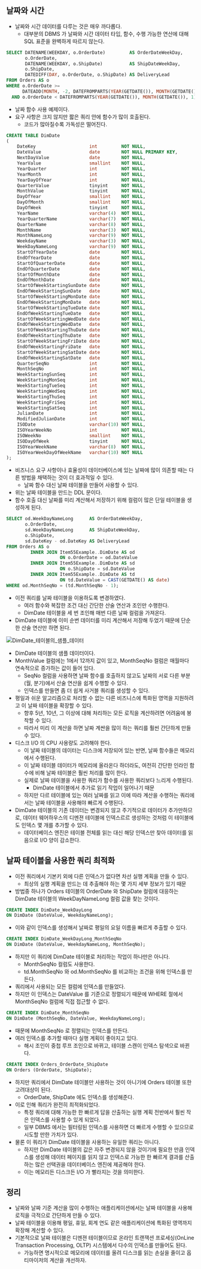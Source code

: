 ## 날짜와 시간
- 날짜와 시간 데이터를 다루는 것은 매우 까다롭다.
  - 대부분의 DBMS 가 날짜와 시간 데이터 타입, 함수, 수행 가능한 연산에 대해 SQL 표준을 완벽하게 따르지 않는다.

```sql
SELECT DATENAME(WEEKDAY, o.OrderDate)         AS OrderDateWeekDay,
       o.OrderDate,
       DATENAME(WEEKDAY, o.ShipDate)          AS ShipDateWeekDay,
       o.ShipDate,
       DATEDIFF(DAY, o.OrderDate, o.ShipDate) AS DeliveryLead
FROM Orders AS o
WHERE o.OrderDate >=
      DATEADD(MONTH, -2, DATEFROMPARTS(YEAR(GETDATE()), MONTH(GETDATE()), 1))
  AND o.OrderDate < DATEFROMPARTS(YEAR(GETDATE()), MONTH(GETDATE()), 1);
```
- 날짜 함수 사용 예제이다.
- 요구 사항은 크지 않지만 짧은 쿼리 안에 함수가 많이 호출된다.
  - 코드가 많아질수록 가독성은 떨어진다.

```sql
CREATE TABLE DimDate
(
    DateKey                    int         NOT NULL,
    DateValue                  date        NOT NULL PRIMARY KEY,
    NextDayValue               date        NOT NULL,
    YearValue                  smallint    NOT NULL,
    YearQuarter                int         NOT NULL,
    YearMonth                  int         NOT NULL,
    YearDayOfYear              int         NOT NULL,
    QuarterValue               tinyint     NOT NULL,
    MonthValue                 tinyint     NOT NULL,
    DayOfYear                  smallint    NOT NULL,
    DayOfMonth                 smallint    NOT NULL,
    DayOfWeek                  tinyint     NOT NULL,
    YearName                   varchar(4)  NOT NULL,
    YearQuarterName            varchar(7)  NOT NULL,
    QuarterName                varchar(8)  NOT NULL,
    MonthName                  varchar(3)  NOT NULL,
    MonthNameLong              varchar(9)  NOT NULL,
    WeekdayName                varchar(3)  NOT NULL,
    WeekDayNameLong            varchar(9)  NOT NULL,
    StartOfYearDate            date        NOT NULL,
    EndOfYearDate              date        NOT NULL,
    StartOfQuarterDate         date        NOT NULL,
    EndOfQuarterDate           date        NOT NULL,
    StartOfMonthDate           date        NOT NULL,
    EndOfMonthDate             date        NOT NULL,
    StartOfWeekStartingSunDate date        NOT NULL,
    EndOfWeekStartingSunDate   date        NOT NULL,
    StartOfWeekStartingMonDate date        NOT NULL,
    EndOfWeekStartingMonDate   date        NOT NULL,
    StartOfWeekStartingTueDate date        NOT NULL,
    EndOfWeekStartingTueDate   date        NOT NULL,
    StartOfWeekStartingWedDate date        NOT NULL,
    EndOfWeekStartingWedDate   date        NOT NULL,
    StartOfWeekStartingThuDate date        NOT NULL,
    EndOfWeekStartingThuDate   date        NOT NULL,
    StartOfWeekStartingFriDate date        NOT NULL,
    EndOfWeekStartingFriDate   date        NOT NULL,
    StartOfWeekStartingSatDate date        NOT NULL,
    EndOfWeekStartingSatDate   date        NOT NULL,
    QuarterSeqNo               int         NOT NULL,
    MonthSeqNo                 int         NOT NULL,
    WeekStartingSunSeq         int         NOT NULL,
    WeekStartingMonSeq         int         NOT NULL,
    WeekStartingTueSeq         int         NOT NULL,
    WeekStartingWedSeq         int         NOT NULL,
    WeekStartingThuSeq         int         NOT NULL,
    WeekStartingFriSeq         int         NOT NULL,
    WeekStartingSatSeq         int         NOT NULL,
    JulianDate                 int         NOT NULL,
    ModifiedJulianDate         int         NOT NULL,
    ISODate                    varchar(10) NOT NULL,
    ISOYearWeekNo              int         NOT NULL,
    ISOWeekNo                  smallint    NOT NULL,
    ISODayOfWeek               tinyint     NOT NULL,
    ISOYearWeekName            varchar(8)  NOT NULL,
    ISOYearWeekDayOfWeekName   varchar(10) NOT NULL
);
```
- 비즈니스 요구 사항이나 효율성이 데이터베이스에 있는 날짜에 많이 의존할 때는 다른 방법을 채택하는 것이 더 효과적일 수 있다.
  - 날짜 함수 대신 날짜 테이블을 만들어 사용할 수 있다.
- 위는 날짜 테이블을 만드는 DDL 문이다.
- 함수 호출 대신 날짜를 미리 계산해서 저장하기 위해 컬럼이 많은 단일 테이블을 생성하게 된다.

```sql
SELECT od.WeekDayNameLong      AS OrderDateWeekDay,
       o.OrderDate,
       sd.WeekDayNameLong      AS ShipDateWeekDay,
       o.ShipDate,
       sd.DateKey - od.DateKey AS DeliveryLead
FROM Orders AS o
         INNER JOIN Item55Example..DimDate AS od
                    ON o.OrderDate = od.DateValue
         INNER JOIN Item55Example..DimDate AS sd
                    ON o.ShipDate = sd.DateValue
         INNER JOIN Item55Example..DimDate AS td
                    ON td.DateValue = CAST(GETDATE() AS date)
WHERE od.MonthSeqNo = (td.MonthSeqNo - 1);
```
- 이전 쿼리를 날짜 테이블을 이용하도록 변경하였다.
  - 여러 함수와 복잡한 조건 대신 간단한 산술 연산과 조인만 수행한다.
  - DimDate 테이블을 세 번 조인해 매번 다른 날짜 컬럼을 가져온다.
- DimDate 테이블에 이미 순번 데이터를 미리 계산해서 저장해 두었기 때문에 단순한 산술 연산만 하면 된다.

![DimDate_테이블의_샘플_데이터](https://github.com/Evil-Goblin/BookStudy/assets/74400861/ff70cd79-9022-49f6-8e71-2ceee5733fd3)
- DimDate 테이블의 샘플 데이터이다.
- MonthValue 컬럼에는 1에서 12까지 값이 있고, MonthSeqNo 컬럼은 매월마다 연속적으로 증가하는 값이 들어 있다.
  - SeqNo 컬럼을 사용하면 날짜 함수를 호출하지 않고도 날짜의 서로 다른 부분(월, 분기)에서 산술 연산을 쉽게 수행할 수 있다.
  - 인덱스를 만들면 좀 더 쉽게 사거블 쿼리를 생성할 수 있다.
- 평일과 쉬운 알고리즘으로 처리할 수 없는 다른 비즈니스에 특화된 영역을 지원하려고 이 날짜 테이블을 확장할 수 있다.
  - 향후 5년, 10년, 그 이상에 대해 처리하는 모든 로직을 계산하려면 어려움에 봉착할 수 있다.
  - 따라서 미리 이 계산을 하면 날짜 계싼을 많이 하는 쿼리를 훨씬 간단하게 만들 수 있다.
- 디스크 I/O 의 CPU 사용량도 고려해야 한다.
  - 이 날짜 테이블의 데이터는 디스크에 저장되어 있는 반면, 날짜 함수들은 메모리에서 수행된다.
  - 이 날짜 테이블 데이터가 메모리에 올라온다 하더라도, 여전히 간단한 인라인 함수에 비해 날짜 테이블은 훨씬 처리를 많이 한다.
  - 실제로 날짜 테이블을 사용한 쿼리가 함수를 사용한 쿼리보다 느리게 수행된다.
    - DimDate 테이블에서 추가로 읽기 작업이 일어나기 때문
  - 하지만 다르 테이블에 있는 여러 날짜를 읽고 이에 따라 계산을 수행하는 쿼리에서는 날짜 테이블을 사용해야 빠르게 수행된다.
- DimDate 테이블의 기존 데이터는 변경되지 않고 주기적으로 데이터가 추가만하므로, 데이터 웨어하우스의 디멘젼 테이블에 인덱스르르 생성하는 것처럼 이 테이블에도 인덱스 몇 개를 추가할 수 있다.
  - 데이터베이스 엔진은 테이블 전체를 읽는 대신 해당 인덱스만 찾아 데이터를 읽음으로 I/O 양이 감소한다.

## 날짜 테이블을 사용한 쿼리 최적화
- 이전 쿼리에서 기본키 외에 다른 인덱스가 없다면 차선 실행 계획을 만들 수 있다.
  - 최상의 실행 계획을 만드는 데 추출해야 하는 몇 가지 세부 정보가 있기 때문
- 방법중 하나가 Orders 테이블의 OrderDate 와 ShipDate 컬럼에 대응하는 DimDate 테이블의 WeekDayNameLong 컬럼 값을 찾는 것이다.

```sql
CREATE INDEX DimDate_WeekDayLong
ON DimDate (DateValue, WeekdayNameLong);
```
- 이와 같이 인덱스를 생성해서 날짜로 평일의 요일 이름을 빠르게 추출할 수 있다.

```sql
CREATE INDEX DimDate_WeekDayLong_MonthSeqNo
ON DimDate (DateValue, WeekdayNameLong, MonthSeqNo);
```
- 하지만 이 쿼리에 DimDate 테이블로 처리하는 작업이 하나만은 아니다.
  - MonthSeqNo 컬럼도 사용한다.
  - td.MonthSeqNo 와 od.MonthSeqNo 를 비교하는 조건을 위해 인덱스를 만든다.
- 쿼리에서 사용되는 모든 컬럼에 인덱스를 만들었다.
- 하지만 이 인덱스는 DateValue 를 기준으로 정렬되기 때문에 WHERE 절에서 MonthSeqNo 컬럼에 직접 접근할 수 없다.

```sql
CREATE INDEX DimDate_MonthSeqNo
ON DimDate (MonthSeqNo, DateValue, WeekdayNameLong);
```
- 때문에 MonthSeqNo 로 정렬되는 인덱스를 만든다.
- 여러 인덱스를 추가할 때마다 실행 계획이 좋아지고 있다.
  - 해시 조인이 중첩 루프 조인으로 바뀌고, 테이블 스캔이 인덱스 탐색으로 바뀐다.

```sql
CREATE INDEX Orders_OrderDate_ShipDate
ON Orders (OrderDate, ShipDate);
```
- 하지만 쿼리에서 DimDate 테이블만 사용하는 것이 아니기에 Orders 테이블 또한 고려대상이 된다.
  - OrderDate, ShipDate 에도 인덱스를 생성해준다.
- 이로 인해 쿼리가 완전히 최적화되었다.
  - 특정 쿼리에 대해 가능한 한 빠르게 답을 산출하는 실행 계획 전반에서 훨씬 작은 인덱스를 사용할 수 있게 되었다.
  - 일부 DBMS 에서는 필터링된 인덱스를 사용하면 더 빠르게 수행할 수 있으므로 시도할 만한 가치가 있다.
- 물론 이 쿼리가 DimDate 테이블을 사용하는 유일한 쿼리는 아니다.
  - 하지만 DimDate 테이블의 값은 자주 변경되지 않을 것이기에 필요한 만큼 인덱스를 생성해 데이터 페이지를 읽지 않고 인덱스로 가능한 한 빠르게 결과를 산출하는 많은 선택권을 데이터베이스 엔진에 제공해야 한다.
  - 이는 메모리든 디스크든 I/O 가 빨라지는 것을 의미한다.

## 정리
- 날짜와 날짜 기준 계산을 많이 수행하는 애플리케이션에서는 날짜 테이블을 사용해 로직을 극적으로 간단하게 만들 수 있다.
- 날짜 테이블을 이용해 평일, 휴일, 회계 연도 같은 애플리케이션에 특화된 영역까지 확장해 계산할 수 있다.
- 기본적으로 날짜 테이블은 디멘젼 테이블이므로 온라인 트랜잭션 프로세싱(OnLine Transaction Processing, OLTP) 시스템에서 다수의 인덱스를 만들어도 된다.
  - 가능하면 명시적으로 메모리에 데이터를 올려 디스크를 읽는 손실을 줄이고 옵티마이저의 계산을 개선하자.
